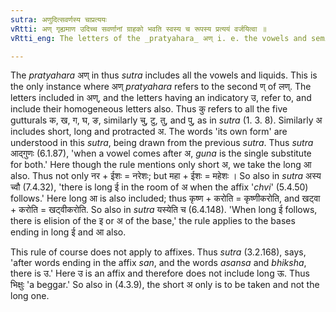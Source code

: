 ```yaml
---
sutra: अणुदित्सवर्णस्य चाप्रत्ययः
vRtti: अण् गृह्यमाण उदिच्च सवर्णानां ग्राहको भवति स्वस्य च रूपस्य प्रत्ययं वर्जयित्वा ॥
vRtti_eng: The letters of the _pratyahara_ अण् i. e. the vowels and semi-vowels, and a term having उ for its indicatory letter, refer to their own form as well as to their homogeneous letters, except when they are used as _pratyayas_ or affixes.

---
```

The _pratyahara_ अण् in thus _sutra_ includes all the vowels and liquids. This is the only instance where अण् _pratyahara_ refers to the second ण् of लण्. The letters included in अण्, and the letters having an indicatory उ, refer to, and include their homogeneous letters also. Thus कु refers to all the five gutturals क, ख, ग, घ, ङ, similarly चु, टु, तु, and पु, as in _sutra_ (1. 3. 8). Similarly अ includes short, long and protracted अ. The words 'its own form' are understood in this _sutra_, being drawn from the previous _sutra_. Thus _sutra_ आद्गुणः (6.1.87), 'when a vowel comes after अ, _guna_ is the single substitute for both.' Here though the rule mentions only short अ, we take the long आ also. Thus not only नर + ईशः = नरेशः; but महा + ईशः = महेशः । So also in _sutra_ अस्य च्वौ (7.4.32), 'there is long ई in the room of अ when the affix '_chvi_' (5.4.50) follows.' Here long आ is also included; thus कृष्ण + करोति = कृष्णीकरोति, and खट्वा + करोति = खट्वीकरोति. So also in _sutra_ यस्येति च (6.4.148). 'When long ई follows, there is elision of the इ or अ of the base,' the rule applies to the bases ending in long ई and आ also.

This rule of course does not apply to affixes. Thus _sutra_ (3.2.168), says, 'after words ending in the affix _san_, and the words _asansa_ and _bhiksha_, there is उ.' Here उ is an affix and therefore does not include long ऊ. Thus भिक्षुः 'a beggar.' So also in (4.3.9), the short अ only is to be taken and not the long one.